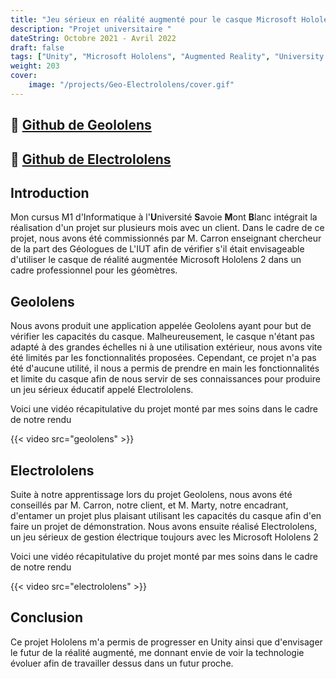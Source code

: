 ```yaml
---
title: "Jeu sérieux en réalité augmenté pour le casque Microsoft Hololens 2"
description: "Projet universitaire "
dateString: Octobre 2021 - Avril 2022
draft: false
tags: ["Unity", "Microsoft Hololens", "Augmented Reality", "University Project"]
weight: 203
cover:
    image: "/projects/Geo-Electrololens/cover.gif"
---
```


## 🔗 [Github de Geololens](https://github.com/LuxemTheFez/Geololens)
## 🔗 [Github de Electrololens](https://github.com/LuxemTheFez/Electrololens)

## Introduction
Mon cursus M1 d'Informatique à l'**U**niversité **S**avoie **M**ont **B**lanc intégrait la réalisation d'un projet sur plusieurs mois avec un client. Dans le cadre de ce projet, nous avons été commissionnés par M. Carron enseignant chercheur de la part des Géologues de L'IUT afin de vérifier s'il était envisageable d'utiliser le casque de réalité augmentée Microsoft Hololens 2 dans un cadre professionnel pour les géomètres. 


## Geololens
Nous avons produit une application appelée Geololens ayant pour but de vérifier les capacités du casque. Malheureusement, le casque n'étant pas adapté à des grandes échelles ni à une utilisation extérieur, nous avons vite été limités par les fonctionnalités proposées. Cependant, ce projet n'a pas été d'aucune utilité, il nous a permis de prendre en main les fonctionnalités et limite du casque afin de nous servir de ses connaissances pour produire un jeu sérieux éducatif appelé Electrololens. 

Voici une vidéo récapitulative du projet monté par mes soins dans le cadre de notre rendu

{{< video src="geololens" >}}


## Electrololens
Suite à notre apprentissage lors du projet Geololens, nous avons été conseillés par M. Carron, notre client, et M. Marty, notre encadrant, d'entamer un projet plus plaisant utilisant les capacités du casque afin d'en faire un projet de démonstration. Nous avons ensuite réalisé Electrololens, un jeu sérieux de gestion électrique toujours avec les Microsoft Hololens 2

Voici une vidéo récapitulative du projet monté par mes soins dans le cadre de notre rendu

{{< video src="electrololens" >}}

## Conclusion

Ce projet Hololens m'a permis de progresser en Unity ainsi que d'envisager le futur de la réalité augmenté, me donnant envie de voir la technologie évoluer afin de travailler dessus dans un futur proche.
